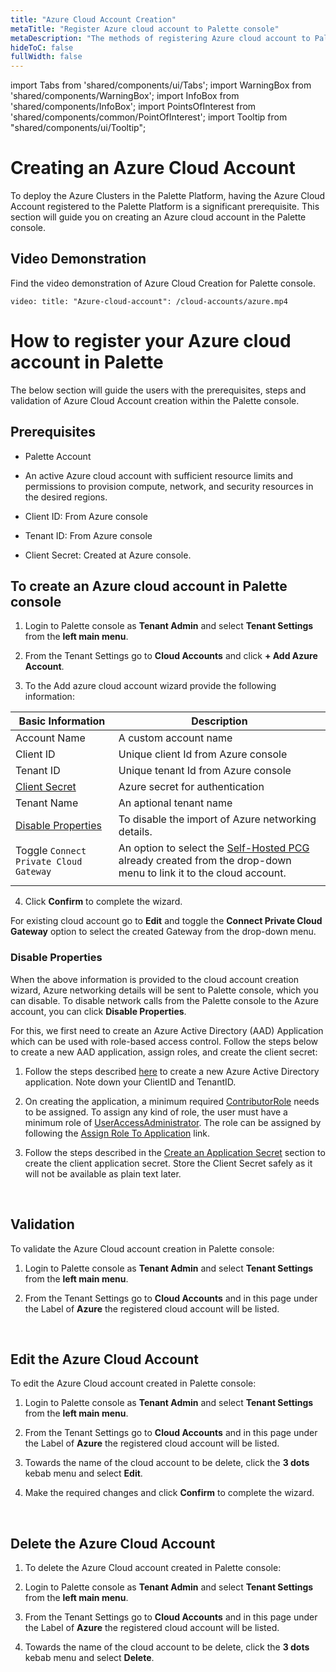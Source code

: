 ```yaml
---
title: "Azure Cloud Account Creation"
metaTitle: "Register Azure cloud account to Palette console"
metaDescription: "The methods of registering Azure cloud account to Palette console"
hideToC: false
fullWidth: false
---
```


import Tabs from 'shared/components/ui/Tabs';
import WarningBox from 'shared/components/WarningBox';
import InfoBox from 'shared/components/InfoBox';
import PointsOfInterest from 'shared/components/common/PointOfInterest';
import Tooltip from "shared/components/ui/Tooltip";



# Creating an Azure Cloud Account

To deploy the Azure Clusters in the Palette Platform, having the Azure Cloud Account registered to the Palette Platform is a significant prerequisite. This section will guide you on creating an Azure cloud account in the Palette console.

## Video Demonstration

Find the video demonstration of Azure Cloud Creation for Palette console.

`video: title: "Azure-cloud-account": /cloud-accounts/azure.mp4`


# How to register your Azure cloud account in Palette 

The below section will guide the users with the prerequisites, steps and validation of Azure Cloud Account creation within the Palette console.

## Prerequisites

* Palette Account

* An active Azure cloud account with sufficient resource limits and permissions to provision compute, network, and security resources in the desired regions.

* Client ID: From Azure console

* Tenant ID: From Azure console

* Client Secret: Created at Azure console.

## To create an Azure cloud account in Palette console

1. Login to Palette console as **Tenant Admin** and select **Tenant Settings** from the **left main menu**. 


2. From the Tenant Settings go to **Cloud Accounts** and click **+ Add Azure Account**.


3. To the Add azure cloud account wizard provide the following information:

|   **Basic Information** |Description|
|-------------------------|-----------|
| Account Name| A custom account name|
|Client ID| Unique client Id from Azure console|
|Tenant ID| Unique tenant Id from Azure console|
|[Client Secret](https://docs.microsoft.com/en-us/azure/active-directory/develop/howto-create-service-principal-portal#create-an-azure-active-directory-application)| Azure secret for authentication|
|Tenant Name| An aptional tenant name|
|[Disable Properties](/clusters/public-cloud/azure/azure-cloud#disableproperties)| To disable the import of Azure networking details.|
|Toggle `Connect Private Cloud Gateway`| An option to select the [Self-Hosted PCG](/clusters/public-cloud/azure/gateways#overview) already created from the drop-down menu to link it to the cloud account. |
| |

4. Click **Confirm** to complete the wizard.

<InfoBox>

For existing cloud account go to **Edit** and toggle the **Connect Private Cloud Gateway** option to select the created Gateway from the drop-down menu.

### Disable Properties  

When the above information is provided to the cloud account creation wizard, Azure networking details will be sent to Palette console, which you can disable. To disable network calls from the Palette console to the Azure account, you can click **Disable Properties**.  

For this, we first need to create an Azure Active Directory (AAD) Application which can be used with role-based access control. Follow the steps below to create a new AAD application, assign roles, and create the client secret:

1. Follow the steps described [here](https://docs.microsoft.com/en-us/azure/active-directory/develop/howto-create-service-principal-portal#create-an-azure-active-directory-application) to create a new Azure Active Directory application. Note down your ClientID and TenantID.


2. On creating the application, a minimum required [ContributorRole](https://docs.microsoft.com/en-us/azure/role-based-access-control/built-in-roles#contributor) needs to be assigned. To assign any kind of role, the user must have a minimum role of [UserAccessAdministrator](https://docs.microsoft.com/en-us/azure/role-based-access-control/built-in-roles#user-access-administrator). The role can be assigned by following the [Assign Role To Application](https://docs.microsoft.com/en-us/azure/active-directory/develop/howto-create-service-principal-portal#assign-a-role-to-the-application) link.


3. Follow the steps described in the [Create an Application Secret](https://docs.microsoft.com/en-us/azure/active-directory/develop/howto-create-service-principal-portal#create-a-new-application-secret) section to create the client application secret. Store the Client Secret safely as it will not be available as plain text later.


</InfoBox>

<br />

## Validation

To validate the Azure Cloud account creation in Palette console:

1. Login to Palette console as **Tenant Admin** and select **Tenant Settings** from the **left main menu**. 


2. From the Tenant Settings go to **Cloud Accounts** and in this page under the Label of **Azure** the registered cloud account will be listed.

<br />

## Edit the Azure Cloud Account

To edit the Azure Cloud account created in Palette console:

1. Login to Palette console as **Tenant Admin** and select **Tenant Settings** from the **left main menu**. 


2. From the Tenant Settings go to **Cloud Accounts** and in this page under the Label of **Azure** the registered cloud account will be listed.

3. Towards the name of the cloud account to be delete, click the **3 dots** kebab menu and select **Edit**.

4. Make the required changes and click **Confirm** to complete the wizard.

<br />

## Delete the Azure Cloud Account

1. To delete the Azure Cloud account created in Palette console:

1. Login to Palette console as **Tenant Admin** and select **Tenant Settings** from the **left main menu**. 


2. From the Tenant Settings go to **Cloud Accounts** and in this page under the Label of **Azure** the registered cloud account will be listed.

3. Towards the name of the cloud account to be delete, click the **3 dots** kebab menu and select **Delete**.


